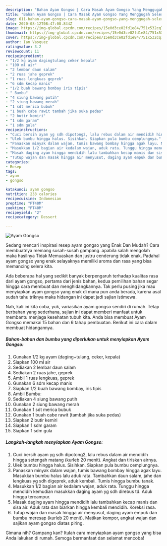 ```yaml
---
description: "Bahan Ayam Gongso | Cara Masak Ayam Gongso Yang Menggugah Selera"
title: "Bahan Ayam Gongso | Cara Masak Ayam Gongso Yang Menggugah Selera"
slug: 611-bahan-ayam-gongso-cara-masak-ayam-gongso-yang-menggugah-selera
date: 2020-08-12T08:47:08.844Z
image: https://img-global.cpcdn.com/recipes/15e0d3ce02fd1e84/751x532cq70/ayam-gongso-foto-resep-utama.jpg
thumbnail: https://img-global.cpcdn.com/recipes/15e0d3ce02fd1e84/751x532cq70/ayam-gongso-foto-resep-utama.jpg
cover: https://img-global.cpcdn.com/recipes/15e0d3ce02fd1e84/751x532cq70/ayam-gongso-foto-resep-utama.jpg
author: Ian Vasquez
ratingvalue: 3.2
reviewcount: 11
recipeingredient:
- "1/2 kg ayam dagingtulang ceker kepala"
- "100 ml air"
- "2 lembar daun salam"
- "2 ruas jahe geprek"
- "1 ruas lengkuas geprek"
- "6 sdm kecap manis"
- "1/2 buah bawang bombay iris tipis"
- " Bumbu"
- "4 siung bawang putih"
- "2 siung bawang merah"
- "1 sdt merica bubuk"
- "1 buah cabe rawit tambah jika suka pedas"
- "2 butir kemiri"
- "1 sdm garam"
- "1 sdm gula"
recipeinstructions:
- "Cuci bersih ayam yg sdh dipotong2, lalu rebus dalam air mendidih hingga setengah matang (kurleb 20 menit). Angkat dan tiriskan airnya."
- "Ulek bumbu hingga halus. Sisihkan. Siapkan pula bumbu cemplungnya."
- "Panaskan minyak dalam wajan, tumis bawang bombay hingga agak layu. Masukkan bumbu halus lalu aduk rata. Tambahkan daun salam, jahe dan lengkuas yg sdh digeprek, aduk kembali. Tumis hingga bumbu tanak."
- "Masukkan 1/2 bagian air kedalam wajan, aduk rata. Tunggu hingga mendidih kemudian masukkan daging ayam yg sdh direbus td. Aduk hingga tercampur."
- "Masak daging ayam hingga mendidih lalu tambahkan kecap manis dan sisa air. Aduk rata dan biarkan hingga kembali mendidih. Koreksi rasa."
- "Tutup wajan dan masak hingga air menyusut, daging ayam empuk dan bumbu meresap (kurleb 20 menit). Matikan kompor, angkat wajan dan sajikan ayam gongso diatas piring."
categories:
- Resep
tags:
- ayam
- gongso

katakunci: ayam gongso 
nutrition: 233 calories
recipecuisine: Indonesian
preptime: "PT40M"
cooktime: "PT40M"
recipeyield: "2"
recipecategory: Dessert

---
```



![Ayam Gongso](https://img-global.cpcdn.com/recipes/15e0d3ce02fd1e84/751x532cq70/ayam-gongso-foto-resep-utama.jpg)

Sedang mencari inspirasi resep ayam gongso yang Enak Dan Mudah? Cara membuatnya memang susah-susah gampang. apabila salah mengolah maka hasilnya Tidak Memuaskan dan justru cenderung tidak enak. Padahal ayam gongso yang enak selayaknya memiliki aroma dan rasa yang bisa memancing selera kita.



Ada beberapa hal yang sedikit banyak berpengaruh terhadap kualitas rasa dari ayam gongso, pertama dari jenis bahan, kedua pemilihan bahan segar hingga cara membuat dan menghidangkannya. Tak perlu pusing jika mau menyiapkan ayam gongso yang enak di mana pun anda berada, karena asal sudah tahu triknya maka hidangan ini dapat jadi sajian istimewa.


Nah, kali ini kita coba, yuk, variasikan ayam gongso sendiri di rumah. Tetap berbahan yang sederhana, sajian ini dapat memberi manfaat untuk membantu menjaga kesehatan tubuh kita. Anda bisa membuat Ayam Gongso memakai 15 bahan dan 6 tahap pembuatan. Berikut ini cara dalam membuat hidangannya.

<!--inarticleads1-->

##### Bahan-bahan dan bumbu yang diperlukan untuk menyiapkan Ayam Gongso:

1. Gunakan 1/2 kg ayam (daging+tulang, ceker, kepala)
1. Siapkan 100 ml air
1. Sediakan 2 lembar daun salam
1. Sediakan 2 ruas jahe, geprek
1. Ambil 1 ruas lengkuas, geprek
1. Gunakan 6 sdm kecap manis
1. Siapkan 1/2 buah bawang bombay, iris tipis
1. Ambil  Bumbu:
1. Sediakan 4 siung bawang putih
1. Gunakan 2 siung bawang merah
1. Gunakan 1 sdt merica bubuk
1. Gunakan 1 buah cabe rawit (tambah jika suka pedas)
1. Siapkan 2 butir kemiri
1. Siapkan 1 sdm garam
1. Siapkan 1 sdm gula




<!--inarticleads2-->

##### Langkah-langkah menyiapkan Ayam Gongso:

1. Cuci bersih ayam yg sdh dipotong2, lalu rebus dalam air mendidih hingga setengah matang (kurleb 20 menit). Angkat dan tiriskan airnya.
1. Ulek bumbu hingga halus. Sisihkan. Siapkan pula bumbu cemplungnya.
1. Panaskan minyak dalam wajan, tumis bawang bombay hingga agak layu. Masukkan bumbu halus lalu aduk rata. Tambahkan daun salam, jahe dan lengkuas yg sdh digeprek, aduk kembali. Tumis hingga bumbu tanak.
1. Masukkan 1/2 bagian air kedalam wajan, aduk rata. Tunggu hingga mendidih kemudian masukkan daging ayam yg sdh direbus td. Aduk hingga tercampur.
1. Masak daging ayam hingga mendidih lalu tambahkan kecap manis dan sisa air. Aduk rata dan biarkan hingga kembali mendidih. Koreksi rasa.
1. Tutup wajan dan masak hingga air menyusut, daging ayam empuk dan bumbu meresap (kurleb 20 menit). Matikan kompor, angkat wajan dan sajikan ayam gongso diatas piring.




Gimana nih? Gampang kan? Itulah cara menyiapkan ayam gongso yang bisa Anda lakukan di rumah. Semoga bermanfaat dan selamat mencoba!
